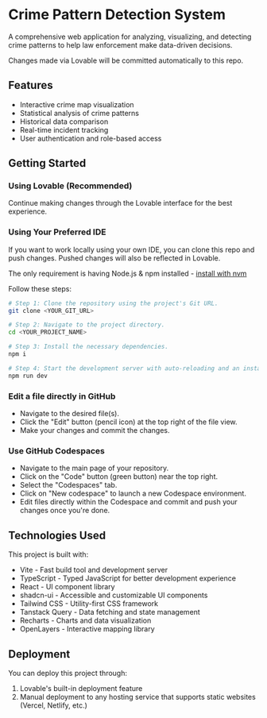 
# Crime Pattern Detection System

A comprehensive web application for analyzing, visualizing, and detecting crime patterns to help law enforcement make data-driven decisions.

Changes made via Lovable will be committed automatically to this repo.

## Features

- Interactive crime map visualization
- Statistical analysis of crime patterns
- Historical data comparison
- Real-time incident tracking
- User authentication and role-based access

## Getting Started

### Using Lovable (Recommended)

Continue making changes through the Lovable interface for the best experience.

### Using Your Preferred IDE

If you want to work locally using your own IDE, you can clone this repo and push changes. Pushed changes will also be reflected in Lovable.

The only requirement is having Node.js & npm installed - [install with nvm](https://github.com/nvm-sh/nvm#installing-and-updating)

Follow these steps:

```sh
# Step 1: Clone the repository using the project's Git URL.
git clone <YOUR_GIT_URL>

# Step 2: Navigate to the project directory.
cd <YOUR_PROJECT_NAME>

# Step 3: Install the necessary dependencies.
npm i

# Step 4: Start the development server with auto-reloading and an instant preview.
npm run dev
```

### Edit a file directly in GitHub

- Navigate to the desired file(s).
- Click the "Edit" button (pencil icon) at the top right of the file view.
- Make your changes and commit the changes.

### Use GitHub Codespaces

- Navigate to the main page of your repository.
- Click on the "Code" button (green button) near the top right.
- Select the "Codespaces" tab.
- Click on "New codespace" to launch a new Codespace environment.
- Edit files directly within the Codespace and commit and push your changes once you're done.

## Technologies Used

This project is built with:

- Vite - Fast build tool and development server
- TypeScript - Typed JavaScript for better development experience
- React - UI component library
- shadcn-ui - Accessible and customizable UI components
- Tailwind CSS - Utility-first CSS framework
- Tanstack Query - Data fetching and state management
- Recharts - Charts and data visualization
- OpenLayers - Interactive mapping library

## Deployment

You can deploy this project through:

1. Lovable's built-in deployment feature
2. Manual deployment to any hosting service that supports static websites (Vercel, Netlify, etc.)
